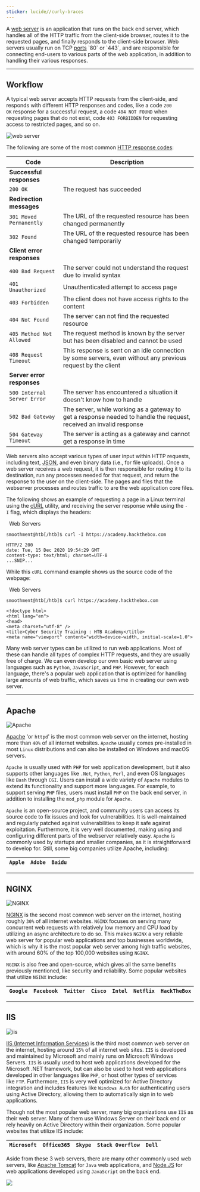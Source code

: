 ```yaml
---
sticker: lucide//curly-braces
---
```


A [web server](https://en.wikipedia.org/wiki/Web_server) is an application that runs on the back end server, which handles all of the HTTP traffic from the client-side browser, routes it to the requested pages, and finally responds to the client-side browser. Web servers usually run on TCP [ports](https://en.wikipedia.org/wiki/Port_(computer_networking)) `80` or `443`, and are responsible for connecting end-users to various parts of the web application, in addition to handling their various responses.

---

## Workflow

A typical web server accepts HTTP requests from the client-side, and responds with different HTTP responses and codes, like a code `200 OK` response for a successful request, a code `404 NOT FOUND` when requesting pages that do not exist, code `403 FORBIDDEN` for requesting access to restricted pages, and so on.

![web server](https://academy.hackthebox.com/storage/modules/75/web-server-requests.jpg)

The following are some of the most common [HTTP response codes](https://developer.mozilla.org/en-US/docs/Web/HTTP/Status):

|Code|Description|
|---|---|
|**Successful responses**||
|`200 OK`|The request has succeeded|
|**Redirection messages**||
|`301 Moved Permanently`|The URL of the requested resource has been changed permanently|
|`302 Found`|The URL of the requested resource has been changed temporarily|
|**Client error responses**||
|`400 Bad Request`|The server could not understand the request due to invalid syntax|
|`401 Unauthorized`|Unauthenticated attempt to access page|
|`403 Forbidden`|The client does not have access rights to the content|
|`404 Not Found`|The server can not find the requested resource|
|`405 Method Not Allowed`|The request method is known by the server but has been disabled and cannot be used|
|`408 Request Timeout`|This response is sent on an idle connection by some servers, even without any previous request by the client|
|**Server error responses**||
|`500 Internal Server Error`|The server has encountered a situation it doesn't know how to handle|
|`502 Bad Gateway`|The server, while working as a gateway to get a response needed to handle the request, received an invalid response|
|`504 Gateway Timeout`|The server is acting as a gateway and cannot get a response in time|

Web servers also accept various types of user input within HTTP requests, including text, [JSON](https://www.w3schools.com/js/js_json_intro.asp), and even binary data (i.e., for file uploads). Once a web server receives a web request, it is then responsible for routing it to its destination, run any processes needed for that request, and return the response to the user on the client-side. The pages and files that the webserver processes and routes traffic to are the web application core files.

The following shows an example of requesting a page in a Linux terminal using the [cURL](https://en.wikipedia.org/wiki/CURL) utility, and receiving the server response while using the `-I` flag, which displays the headers:

  Web Servers

```shell-session
smoothment@htb[/htb]$ curl -I https://academy.hackthebox.com

HTTP/2 200
date: Tue, 15 Dec 2020 19:54:29 GMT
content-type: text/html; charset=UTF-8
...SNIP...
```

While this `cURL` command example shows us the source code of the webpage:

  Web Servers

```shell-session
smoothment@htb[/htb]$ curl https://academy.hackthebox.com

<!doctype html>
<html lang="en">
<head>
<meta charset="utf-8" />
<title>Cyber Security Training : HTB Academy</title>
<meta name="viewport" content="width=device-width, initial-scale=1.0">
```

Many web server types can be utilized to run web applications. Most of these can handle all types of complex HTTP requests, and they are usually free of charge. We can even develop our own basic web server using languages such as `Python`, `JavaScript`, and `PHP`. However, for each language, there's a popular web application that is optimized for handling large amounts of web traffic, which saves us time in creating our own web server.

---

## Apache

![Apache](https://academy.hackthebox.com/storage/modules/75/apache.png)

[Apache](https://www.apache.org/) 'or `httpd`' is the most common web server on the internet, hosting more than `40%` of all internet websites. `Apache` usually comes pre-installed in most `Linux` distributions and can also be installed on Windows and macOS servers.

`Apache` is usually used with `PHP` for web application development, but it also supports other languages like `.Net`, `Python`, `Perl`, and even OS languages like `Bash` through `CGI`. Users can install a wide variety of `Apache` modules to extend its functionality and support more languages. For example, to support serving `PHP` files, users must install `PHP` on the back end server, in addition to installing the `mod_php` module for `Apache`.

`Apache` is an open-source project, and community users can access its source code to fix issues and look for vulnerabilities. It is well-maintained and regularly patched against vulnerabilities to keep it safe against exploitation. Furthermore, it is very well documented, making using and configuring different parts of the webserver relatively easy. `Apache` is commonly used by startups and smaller companies, as it is straightforward to develop for. Still, some big companies utilize Apache, including:

|`Apple`|`Adobe`|`Baidu`|
|---|---|---|

---

## NGINX

![NGINX](https://academy.hackthebox.com/storage/modules/75/nginx.png)

[NGINX](https://www.nginx.com/) is the second most common web server on the internet, hosting roughly `30%` of all internet websites. `NGINX` focuses on serving many concurrent web requests with relatively low memory and CPU load by utilizing an async architecture to do so. This makes `NGINX` a very reliable web server for popular web applications and top businesses worldwide, which is why it is the most popular web server among high traffic websites, with around 60% of the top 100,000 websites using `NGINX`.

`NGINX` is also free and open-source, which gives all the same benefits previously mentioned, like security and reliability. Some popular websites that utilize `NGINX` include:

| `Google` | `Facebook` | `Twitter` | `Cisco` | `Intel` | `Netflix` | `HackTheBox` |
| -------- | ---------- | --------- | ------- | ------- | --------- | ------------ |

---

## IIS

![iis](https://academy.hackthebox.com/storage/modules/75/iis.png)

[IIS (Internet Information Services)](https://en.wikipedia.org/wiki/Internet_Information_Services) is the third most common web server on the internet, hosting around `15%` of all internet web sites. `IIS` is developed and maintained by Microsoft and mainly runs on Microsoft Windows Servers. `IIS` is usually used to host web applications developed for the Microsoft .NET framework, but can also be used to host web applications developed in other languages like `PHP`, or host other types of services like `FTP`. Furthermore, `IIS` is very well optimized for Active Directory integration and includes features like `Windows Auth` for authenticating users using Active Directory, allowing them to automatically sign in to web applications.

Though not the most popular web server, many big organizations use `IIS` as their web server. Many of them use Windows Server on their back end or rely heavily on Active Directory within their organization. Some popular websites that utilize IIS include:

| `Microsoft` | `Office365` | `Skype` | `Stack Overflow` | `Dell` |
| ----------- | ----------- | ------- | ---------------- | ------ |

Aside from these 3 web servers, there are many other commonly used web servers, like [Apache Tomcat](https://tomcat.apache.org/) for `Java` web applications, and [Node.JS](https://nodejs.org/en/) for web applications developed using `JavaScript` on the back end.


![](CYBERSECURITY/IMAGES/Pasted%20image%2020250122183655.png)

